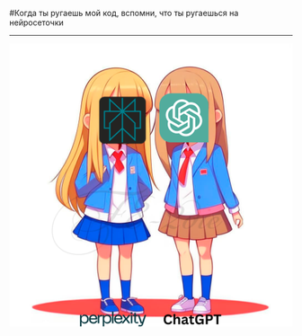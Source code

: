 #Когда ты ругаешь мой код, вспомни, что ты ругаешься на нейросеточки
_____
![devki](https://github.com/f8-2die/sharaga/blob/master/девачки.png)